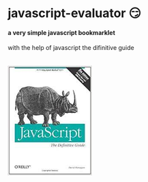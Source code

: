 # javascript-evaluator 😏                                                                                                                                                                                                                                                                                      
#### a very simple javascript bookmarklet 
 
with the help of javascript the difinitive guide<br/><br/><br/>
![difinitive guide](download.jpg)

